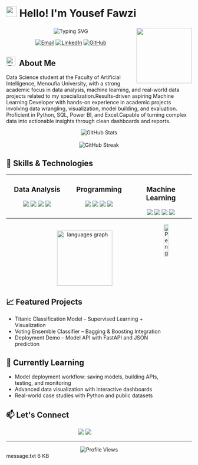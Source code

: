 # <img src="https://raw.githubusercontent.com/TheDudeThatCode/TheDudeThatCode/master/Assets/Hi.gif" width="29px"> Hello! I'm Yousef Fawzi

###

<img align="right" height="150" src="https://i.imgflip.com/65efzo.gif"  />

###

<div align="center">
  <img src="https://readme-typing-svg.herokuapp.com?font=Fira+Code&pause=1000&color=8be9fd&center=true&vCenter=true&width=435&lines=AI+Student+%7C+Data+Scientist;Machine+Learning+Developer;Future+ML+Engineer" alt="Typing SVG" />
</div>

<p align="center">
  <a href="mailto:hendtalba@gmail.com"><img src="https://img.shields.io/badge/Email-D14836?style=for-the-badge&logo=gmail&logoColor=white" alt="Email" /></a>
  <a href="www.linkedin.com/in/hend-ramadan-72a9712a5"><img src="https://img.shields.io/badge/LinkedIn-0077B5?style=for-the-badge&logo=linkedin&logoColor=white" alt="LinkedIn" /></a>
  <a href="https://github.com/HendRamadan1  "><img src="https://img.shields.io/badge/GitHub-100000?style=for-the-badge&logo=github&logoColor=white" alt="GitHub" /></a>
</p>


## <img alt="GIF" src="https://github.com/SP-XD/SP-XD/blob/main/images/Developer.gif" width="25" /> &nbsp;About Me


Data Science student at the Faculty of Artificial Intelligence, Menoufia University, with a strong academic focus in data analysis, machine learning, and real-world data projects related to my specialization.Results-driven aspiring Machine Learning Developer with hands-on experience in academic projects involving data wrangling, visualization, model building, and evaluation. Proficient in Python, SQL, Power BI, and Excel.Capable of turning complex data into actionable insights through clean dashboards and reports.

<div align="center">
  <img src="https://github-readme-stats.vercel.app/api?username=HendRamadan1&show_icons=true&theme=dracula&hide_border=true" alt="GitHub Stats" />
  <br><br>
  <img src="https://github-readme-streak-stats.herokuapp.com/?user=HendRamadan1&theme=dracula" alt="GitHub Streak" />

</div>





## 🚀 Skills & Technologies

<table>
  <tr>
    <td valign="top" width="33%">
      <h3 align="center">Data Analysis</h3>
      <div align="center">  
        <img src="https://img.shields.io/badge/Excel-217346?style=for-the-badge&logo=microsoft-excel&logoColor=white" />
        <img src="https://img.shields.io/badge/SQL-%2300758F.svg?style=for-the-badge&logo=sqlite&logoColor=white" />
        <img src="https://img.shields.io/badge/Pandas-150458?style=for-the-badge&logo=pandas&logoColor=white" />
        <img src="https://img.shields.io/badge/Numpy-013243?style=for-the-badge&logo=numpy&logoColor=white" />
      </div>
    </td>
    <td valign="top" width="33%">
      <h3 align="center">Programming</h3>
<div align="center">  
  <img src="https://img.shields.io/badge/Python-3776AB?style=for-the-badge&logo=python&logoColor=white" />
  <img src="https://img.shields.io/badge/Git-F05033?style=for-the-badge&logo=git&logoColor=white" />
  <img src="https://img.shields.io/badge/Jupyter-F37626?style=for-the-badge&logo=jupyter&logoColor=white" />
  <img src="https://img.shields.io/badge/C++-00599C?style=for-the-badge&logo=c%2b%2b&logoColor=white" />
</div>
    </td>
    <td valign="top" width="33%">
      <h3 align="center">Machine Learning</h3>
      <div align="center">  
        <img src="https://img.shields.io/badge/Scikit--Learn-F7931E?style=for-the-badge&logo=scikit-learn&logoColor=white" />
        <img src="https://img.shields.io/badge/Matplotlib-ffffff?style=for-the-badge&logo=matplotlib&logoColor=black" />
        <img src="https://img.shields.io/badge/Seaborn-71ADBC?style=for-the-badge&logo=seaborn&logoColor=white" />
        <img src="https://img.shields.io/badge/Ensemble_Methods-3776AB?style=for-the-badge&logo=python&logoColor=white" />
      </div>
    </td>
  </tr>
</table>
 <img align="right" src="https://raw.githubusercontent.com/Tarikul-Islam-Anik/Animated-Fluent-Emojis/master/Emojis/Animals/Penguin.png" alt="Penguin" width="15%" /><br>

<div align="center">
  <img src="https://github-readme-stats.vercel.app/api/top-langs?username=HendRamadan1&locale=en&hide_title=false&layout=compact&card_width=320&langs_count=5&theme=dracula&hide_border=false" height="150" alt="languages graph"  />
</div>


## 📈 Featured Projects



- Titanic Classification Model – Supervised Learning + Visualization  
- Voting Ensemble Classifier – Bagging & Boosting Integration  
- Deployment Demo – Model API with FastAPI and JSON prediction

## 🧠 Currently Learning

- Model deployment workflow: saving models, building APIs, testing, and monitoring  
- Advanced data visualization with interactive dashboards  
- Real-world case studies with Python and public datasets

## 📫 Let's Connect

<p align="center">
  <a href="mailto:hendtalba@gmail,"><img src="https://img.shields.io/badge/Email-D14836?style=for-the-badge&logo=gmail&logoColor=white" /></a>
  <a href="www.linkedin.com/in/hend-ramadan-72a9712a5"><img src="https://img.shields.io/badge/LinkedIn-0077B5?style=for-the-badge&logo=linkedin&logoColor=white" /></a>
</p>

---

<div align="center">
  <img src="https://komarev.com/ghpvc/?username=HendRamadan1&style=flat-square&color=blue" alt="Profile Views" />
</div>
message.txt
6 KB
